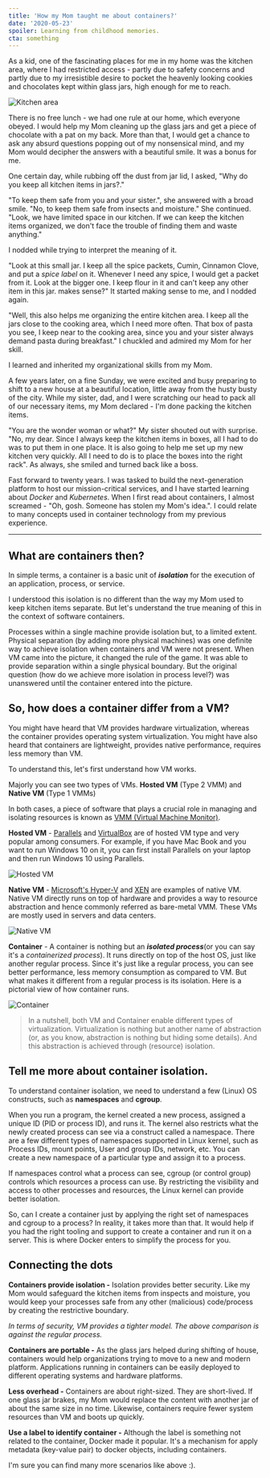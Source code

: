 ```yaml
---
title: 'How my Mom taught me about containers?'
date: '2020-05-23'
spoiler: Learning from childhood memories.
cta: something
---
```


As a kid, one of the fascinating places for me in my home was the kitchen area, where I had restricted access - partly due to safety concerns and partly due to my irresistible desire to pocket the heavenly looking cookies and chocolates kept within glass jars, high enough for me to reach.

![Kitchen area](./containers.jpg)


There is no free lunch - we had one rule at our home, which everyone obeyed. I would help my Mom cleaning up the glass jars and get a piece of chocolate with a pat on my back. More than that, I would get a chance to ask any absurd questions popping out of my nonsensical mind, and my Mom would decipher the answers with a beautiful smile. It was a bonus for me.

One certain day, while rubbing off the dust from jar lid, I asked, "Why do you keep all kitchen items in jars?."

"To keep them safe from you and your sister.", she answered with a broad smile. "No, to keep them safe from insects and moisture." She continued.
"Look, we have limited space in our kitchen. If we can keep the kitchen items organized, we don't face the trouble of finding them and waste anything." 

I nodded while trying to interpret the meaning of it.

"Look at this small jar. I keep all the spice packets, Cumin, Cinnamon Clove, and put a *spice label* on it. Whenever I need any spice, I would get a packet from it. Look at the bigger one. I keep flour in it and can't keep any other item in this jar. makes sense?" It started making sense to me, and I nodded again. 

"Well, this also helps me organizing the entire kitchen area. I keep all the jars close to the cooking area, which I need more often. That box of pasta you see, I keep near to the cooking area, since you and your sister always demand pasta during breakfast." I chuckled and admired my Mom for her skill.

I learned and inherited my organizational skills from my Mom.

A few years later, on a fine Sunday, we were excited and busy preparing to shift to a new house at a beautiful location, little away from the husty busty of the city. While my sister, dad, and I were scratching our head to pack all of our necessary items, my Mom declared - I'm done packing the kitchen items.

"You are the wonder woman or what?" My sister shouted out with surprise. "No, my dear. Since I always keep the kitchen items in boxes, all I had to do was to put them in one place. It is also going to help me set up my new kitchen very quickly. All I need to do is to place the boxes into the right rack".  As always, she smiled and turned back like a boss.

Fast forward to twenty years. I was tasked to build the next-generation platform to host our mission-critical services, and I have started learning about *Docker* and *Kubernetes*. When I first read about containers, I almost screamed - "Oh, gosh. Someone has stolen my Mom's idea.". I could relate to many concepts used in container technology from my previous experience.

----

## What are containers then?
In simple terms, a container is a basic unit of ***isolation*** for the execution of an application, process, or service. 

I understood this isolation is no different than the way my Mom used to keep kitchen items separate. But let's understand the true meaning of this in the context of software containers.

Processes within a single machine provide isolation but, to a limited extent. Physical separation (by adding more physical machines) was one definite way to achieve isolation when containers and VM were not present. When VM came into the picture, it changed the rule of the game. It was able to provide separation within a single physical boundary. But the original question (how do we achieve more isolation in process level?) was unanswered until the container entered into the picture.

## So, how does a container differ from a VM?
You might have heard that VM provides hardware virtualization, whereas the container provides operating system virtualization. You might have also heard that containers are lightweight, provides native performance, requires less memory than VM. 

To understand this, let's first understand how VM works.

Majorly you can see two types of VMs. **Hosted VM** (Type 2 VMM) and **Native VM** (Type 1 VMMs)
   
In both cases, a piece of software that plays a crucial role in managing and isolating resources is known as [VMM (Virtual Machine  Monitor)](https://en.wikipedia.org/wiki/Hypervisor).

**Hosted VM** - 
[Parallels](https://en.wikipedia.org/wiki/Parallels_Desktop_for_Mac) and [VirtualBox](https://en.wikipedia.org/wiki/VirtualBox) are of hosted VM type and very popular among consumers. For example, if you have Mac Book and you want to run Windows 10 on it, you can first install Parallels on your laptop and then run Windows 10 using Parallels.

![Hosted VM](./hosted-vm.jpg)


**Native VM** - [Microsoft's Hyper-V](https://en.wikipedia.org/wiki/Hyper-V) and [XEN](https://en.wikipedia.org/wiki/Xen) are examples of native VM. Native VM directly runs on top of hardware and provides a way to resource abstraction and hence commonly referred as bare-metal VMM. These VMs are mostly used in servers and data centers.

![Native VM](./native-vm.jpg)

**Container** - 
A container is nothing but an ***isolated process***(or you can say it's a *containerized process*). It runs directly on top of the host OS, just like another regular process. Since it's just like a regular process, you can see better performance, less memory consumption as compared to VM. But what makes it different from a regular process is its isolation. Here is a pictorial view of how container runs.

![Container](./container-vm.jpg)

> In a nutshell, both VM and Container enable different types of virtualization. 
> Virtualization is nothing but another name of abstraction (or, as you know, abstraction 
> is nothing but hiding some details). And this abstraction is achieved through (resource) 
> isolation.

## Tell me more about container isolation.
To understand container isolation, we need to understand a few (Linux) OS constructs, such as **namespaces** and **cgroup**.

When you run a program, the kernel created a new process, assigned a unique ID (PID or process ID), and runs it. The kernel also restricts what the newly created process can see via a construct called a namespace.  There are a few different types of namespaces supported in Linux kernel, such as  Process IDs, mount points, User and group IDs, network, etc. You can create a new namespace of a particular type and assign it to a process.

If namespaces control what a process can see, cgroup (or control group) controls which resources a process can use. By restricting the visibility and access to other processes and resources, the Linux kernel can provide better isolation.

So, can I create a container just by applying the right set of namespaces and cgroup to a process? In reality, it takes more than that. It would help if you had the right tooling and support to create a container and run it on a server. This is where Docker enters to simplify the process for you.

## Connecting the dots
**Containers provide isolation -** Isolation provides better security. Like my Mom would safeguard the kitchen items from inspects and moisture, you would keep your processes safe from any other (malicious) code/process by creating the restrictive boundary.

*In terms of security, VM provides a tighter model. The above comparison is against the regular process.*

**Containers are portable -** As the glass jars helped during shifting of house, containers would help organizations trying to move to a new and modern platform. Applications running in containers can be easily deployed to different operating systems and hardware platforms.

**Less overhead -** Containers are about right-sized. They are short-lived. If one glass jar brakes, my Mom would replace the content with another jar of about the same size in no time. Likewise, containers require fewer system resources than VM and boots up quickly.

**Use a label to identify container -** Although the label is something not related to the container, Docker made it popular. It's a mechanism for apply metadata (key-value pair) to docker objects, including containers.
 
I'm sure you can find many more scenarios like above :).



